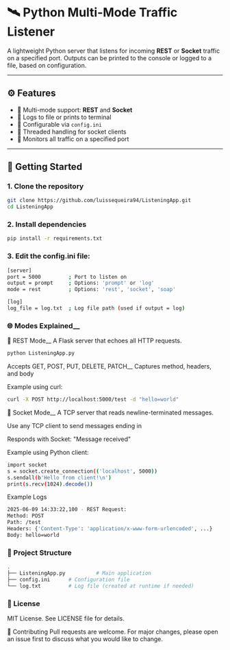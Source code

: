# 🛰️ Python Multi-Mode Traffic Listener

A lightweight Python server that listens for incoming **REST** or **Socket** traffic on a specified port. Outputs can be printed to the console or logged to a file, based on configuration.

---

## ⚙️ Features

- 🔁 Multi-mode support: **REST** and **Socket**
- 📄 Logs to file or prints to terminal
- 🧩 Configurable via `config.ini`
- 🧵 Threaded handling for socket clients
- 📡 Monitors all traffic on a specified port

---

## 🚀 Getting Started

### 1. Clone the repository

```bash
git clone https://github.com/luissequeira94/ListeningApp.git
cd ListeningApp
```

### 2. Install dependencies
```bash
pip install -r requirements.txt
```

### 3. Edit the config.ini file:
```bash
[server]
port = 5000         ; Port to listen on
output = prompt     ; Options: 'prompt' or 'log'
mode = rest         ; Options: 'rest', 'socket', 'soap'

[log]
log_file = log.txt  ; Log file path (used if output = log)
```

### 🌐 Modes Explained__
🔹 REST Mode__
A Flask server that echoes all HTTP requests.

```bash
python ListeningApp.py
```

Accepts GET, POST, PUT, DELETE, PATCH__
Captures method, headers, and body

Example using curl:

```bash
curl -X POST http://localhost:5000/test -d "hello=world"
```

🔸 Socket Mode__
A TCP server that reads newline-terminated messages.

Use any TCP client to send messages ending in

Responds with Socket: "Message received"

Example using Python client:
```bash
import socket
s = socket.create_connection(('localhost', 5000))
s.sendall(b'Hello from client!\n')
print(s.recv(1024).decode())
```

Example Logs
```bash
2025-06-09 14:33:22,100 - REST Request:
Method: POST
Path: /test
Headers: {'Content-Type': 'application/x-www-form-urlencoded', ...}
Body: hello=world
```

### 📁 Project Structure
```bash
.
├── ListeningApp.py          # Main application
├── config.ini      # Configuration file
└── log.txt         # Log file (created at runtime if needed)
```

### 📜 License
MIT License. See LICENSE file for details.

🤝 Contributing
Pull requests are welcome. For major changes, please open an issue first to discuss what you would like to change.